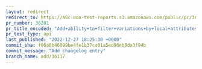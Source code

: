 ```yaml
---
layout: redirect
redirect_to: https://a8c-woo-test-reports.s3.amazonaws.com/public/pr/36201/api/index.html
pr_number: 36201
pr_title_encoded: "Add+ability+to+filter+variations+by+local+attributes+in+REST+API"
pr_test_type: api
last_published: "2022-12-27 18:25:30 +0000"
commit_sha: f06a8b46899be4fe1b37ca01a5ed96eb8da3f94b
commit_message: "Add changelog entry"
branch_name: add/36117
---
```

